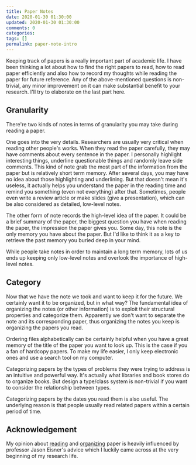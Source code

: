 ```yaml
---
title: Paper Notes
date: 2020-01-30 01:30:00
updated: 2020-01-30 01:30:00
comments: 0
categories: 
tags: []
permalink: paper-note-intro
---
```


Keeping track of papers is a really important part of academic life. 
I have been thinking a lot about how to find the right papers to read, how to read paper efficiently and also how to record my thoughts while reading the paper for future reference. Any of the above-mentioned questions is non-trivial, any minor improvement on it can make substantial benefit to your research.
I'll try to elaborate on the last part here.

## Granularity

There're two kinds of notes in terms of granularity you may take during reading a paper.

One goes into the very details. Researchers are usually very critical when reading other people's works. When they read the paper carefully, they may have comments about every sentence in the paper. I personally highlight interesting things, underline questionable things and randomly leave side comments. This kind of note grab the most part of the information from the paper but is relatively short term memory. After several days, you may have no idea about those highlighting and underlining. But that doesn't mean it's useless, it actually helps you understand the paper in the reading time and remind you something (even not everything) after that. Sometimes, people even write a review article or make slides (give a presentation), which can be also considered as detailed, low-level notes.

The other form of note records the high-level idea of the paper. It could be a brief summary of the paper, the biggest question you have when reading the paper, the impression the paper gives you. Some day, this note is the only memory you have about the paper. But I'd like to think it as a key to retrieve the past memory you buried deep in your mind.

While people take notes in order to maintain a long term memory, lots of us ends up keeping only low-level notes and overlook the importance of high-level notes.

## Category

Now that we have the note we took and want to keep it for the future. We certainly want it to be organized, but in what way? The fundamental idea of organizing the notes (or other information) is to exploit their structural properties and categorize them. Apparently we don't want to separate the note and its corresponding paper, thus organizing the notes you keep is organizing the papers you read.

Ordering files alphabetically can be certainly helpful when you have a great memory of the title of the paper you want to look up. This is the case if you a fan of hardcopy papers. To make my life easier, I only keep electronic ones and use a search tool on my computer.

Categorizing papers by the types of problems they were trying to address is an intuitive and powerful way. It's actually what libraries and book stores do to organize books. But design a type/class system is non-trivial if you want to consider the relationship between types.

Categorizing papers by the dates you read them is also useful. The underlying reason is that people usually read related papers within a certain period of time.  

## Acknowledgement

My opinion about [reading](https://www.cs.jhu.edu/~jason/advice/how-to-read-a-paper.html) and [organizing](https://www.cs.jhu.edu/~jason/advice/how-to-organize-your-files.html) paper is heavily influenced by professor Jason Eisner's advice which I luckily came across at the very beginning of my research life.